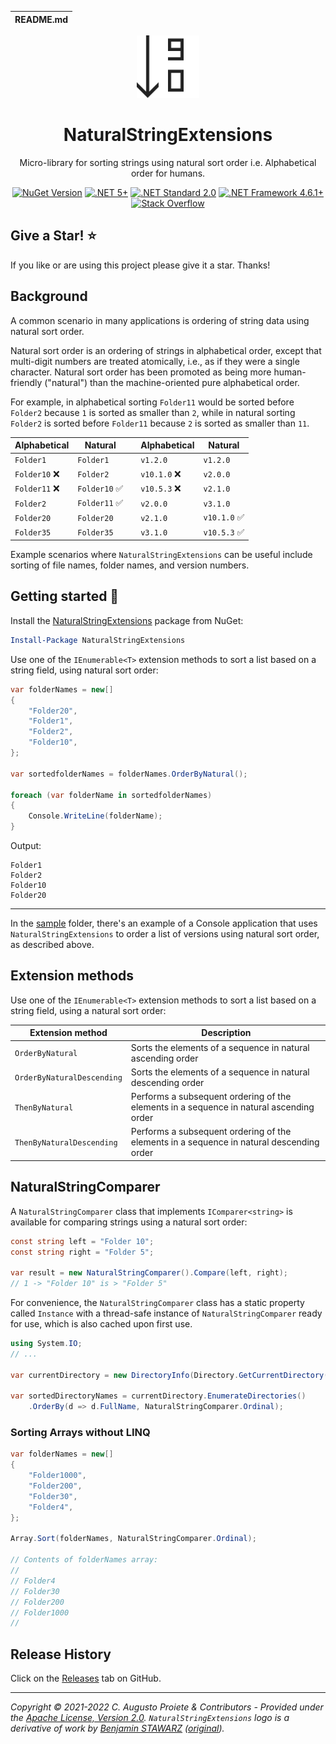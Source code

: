 | README.md |
|:---|

<div align="center">

![NaturalStringExtensions](asset/natural-string-extensions-logo.png)

</div>

<h1 align="center">NaturalStringExtensions</h1>
<div align="center">

 Micro-library for sorting strings using natural sort order i.e. Alphabetical order for humans.

[![NuGet Version](http://img.shields.io/nuget/v/NaturalStringExtensions.svg?style=flat-square)](https://www.nuget.org/packages/NaturalStringExtensions/) [![.NET 5+](https://img.shields.io/badge/.NET%20-%3E%3D%205.0-512bd4)](https://dotnet.microsoft.com/download) [![.NET Standard 2.0](https://img.shields.io/badge/.NET%20Standard-%3D%202.0-512bd4)](https://dotnet.microsoft.com/download) [![.NET Framework 4.6.1+](https://img.shields.io/badge/.NET%20Framework%20-%3E%3D%204.6.1-512bd4)](https://dotnet.microsoft.com/download) [![Stack Overflow](https://img.shields.io/badge/stack%20overflow-c%23-05930c.svg?style=flat-square)](http://stackoverflow.com/questions/tagged/c%23)

</div>

## Give a Star! :star:

If you like or are using this project please give it a star. Thanks!

## Background

A common scenario in many applications is ordering of string data using natural sort order.

Natural sort order is an ordering of strings in alphabetical order, except that multi-digit numbers are treated atomically, i.e., as if they were a single character. Natural sort order has been promoted as being more human-friendly ("natural") than the machine-oriented pure alphabetical order.

For example, in alphabetical sorting `Folder11` would be sorted before `Folder2` because `1` is sorted as smaller than `2`, while in natural sorting `Folder2` is sorted before `Folder11` because `2` is sorted as smaller than `11`.

<div align="center">

| Alphabetical   | Natural                       |     | Alphabetical  | Natural                      |
| -------------- | ----------------------------- | --- | ------------- | ---------------------------- |
| `Folder1`      | `Folder1`                     |     | `v1.2.0`      | `v1.2.0`                     |
| `Folder10` :x: | `Folder2`                     |     | `v10.1.0` :x: | `v2.0.0`                     |
| `Folder11` :x: | `Folder10` :white_check_mark: |     | `v10.5.3` :x: | `v2.1.0`                     |
| `Folder2`      | `Folder11` :white_check_mark: |     | `v2.0.0`      | `v3.1.0`                     |
| `Folder20`     | `Folder20`                    |     | `v2.1.0`      | `v10.1.0` :white_check_mark: |
| `Folder35`     | `Folder35`                    |     | `v3.1.0`      | `v10.5.3` :white_check_mark: |

</div>

Example scenarios where `NaturalStringExtensions` can be useful include sorting of file names, folder names, and version numbers.

## Getting started :rocket:

Install the [NaturalStringExtensions](https://www.nuget.org/packages/NaturalStringExtensions) package from NuGet:

```powershell
Install-Package NaturalStringExtensions
```

Use one of the `IEnumerable<T>` extension methods to sort a list based on a string field, using natural sort order:

```csharp
var folderNames = new[]
{
    "Folder20",
    "Folder1",
    "Folder2",
    "Folder10",
};

var sortedfolderNames = folderNames.OrderByNatural();

foreach (var folderName in sortedfolderNames)
{
    Console.WriteLine(folderName);
}

```

Output:

```
Folder1
Folder2
Folder10
Folder20
```

---

In the [sample](sample/) folder, there's an example of a Console application that uses `NaturalStringExtensions` to order a list of versions using natural sort order, as described above.

## Extension methods

Use one of the `IEnumerable<T>` extension methods to sort a list based on a string field, using a natural sort order:

| Extension method           | Description                                                                              |
| -------------------------- | ---------------------------------------------------------------------------------------- |
| `OrderByNatural`           | Sorts the elements of a sequence in natural ascending order                              |
| `OrderByNaturalDescending` | Sorts the elements of a sequence in natural descending order                             |
| `ThenByNatural`            | Performs a subsequent ordering of the elements in a sequence in natural ascending order  |
| `ThenByNaturalDescending`  | Performs a subsequent ordering of the elements in a sequence in natural descending order |

## NaturalStringComparer

A `NaturalStringComparer` class that implements `IComparer<string>` is available for comparing strings using a natural sort order:

```csharp
const string left = "Folder 10";
const string right = "Folder 5";

var result = new NaturalStringComparer().Compare(left, right);
// 1 -> "Folder 10" is > "Folder 5"
```

For convenience, the `NaturalStringComparer` class has a static property called `Instance` with a thread-safe instance of `NaturalStringComparer` ready for use, which is also cached upon first use.

```csharp
using System.IO;
// ...

var currentDirectory = new DirectoryInfo(Directory.GetCurrentDirectory());

var sortedDirectoryNames = currentDirectory.EnumerateDirectories()
    .OrderBy(d => d.FullName, NaturalStringComparer.Ordinal);
```

### Sorting Arrays without LINQ

```csharp
var folderNames = new[]
{
    "Folder1000",
    "Folder200",
    "Folder30",
    "Folder4",
};

Array.Sort(folderNames, NaturalStringComparer.Ordinal);

// Contents of folderNames array:
//
// Folder4
// Folder30
// Folder200
// Folder1000
//
```

## Release History

Click on the [Releases](https://github.com/augustoproiete/NaturalStringExtensions/releases) tab on GitHub.

---

_Copyright &copy; 2021-2022 C. Augusto Proiete & Contributors - Provided under the [Apache License, Version 2.0](LICENSE). `NaturalStringExtensions` logo is a derivative of work by [Benjamin STAWARZ](https://www.iconfinder.com/bensta) ([original](https://www.iconfinder.com/icons/6138342/desc_direction_down_numeric_sort_filter_icon))._
